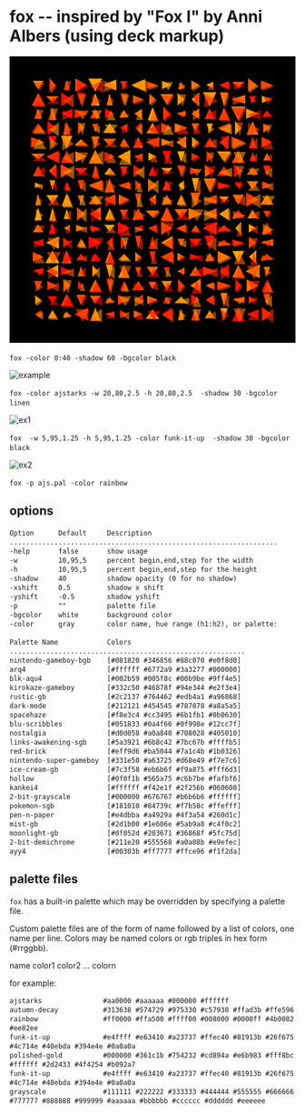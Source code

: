 # fox -- inspired by "Fox I" by Anni Albers (using deck markup)

![hot](hot.png)

```fox -color 0:40 -shadow 60 -bgcolor black```

![example](fox.png)

```fox -color ajstarks -w 20,80,2.5 -h 20,80,2.5  -shadow 30 -bgcolor linen```

![ex1](dense-00001.png)

```fox  -w 5,95,1.25 -h 5,95,1.25 -color funk-it-up  -shadow 30 -bgcolor black```

![ex2](rb-00001.png)

```fox -p ajs.pal -color rainbow```


## options

```
Option      Default     Description
..................................................................
-help       false       show usage
-w          10,95,5     percent begin,end,step for the width
-h          10,95,5     percent begin,end,step for the height
-shadow     40          shadow opacity (0 for no shadow)
-xshift     0.5         shadow x shift
-yshift     -0.5        shadow yshift
-p          ""          palette file
-bgcolor    white       background color
-color      gray        color name, hue range (h1:h2), or palette:

Palette Name            Colors
..........................................................
nintendo-gameboy-bgb	[#081820 #346856 #88c070 #e0f8d0]
arq4                	[#ffffff #6772a9 #3a3277 #000000]
blk-aqu4            	[#002b59 #005f8c #00b9be #9ff4e5]
kirokaze-gameboy    	[#332c50 #46878f #94e344 #e2f3e4]
rustic-gb           	[#2c2137 #764462 #edb4a1 #a96868]
dark-mode           	[#212121 #454545 #787878 #a8a5a5]
spacehaze           	[#f8e3c4 #cc3495 #6b1fb1 #0b0630]
blu-scribbles       	[#051833 #0a4f66 #0f998e #12cc7f]
nostalgia           	[#d0d058 #a0a840 #708028 #405010]
links-awakening-sgb 	[#5a3921 #6b8c42 #7bc67b #ffffb5]
red-brick           	[#eff9d6 #ba5044 #7a1c4b #1b0326]
nintendo-super-gameboy	[#331e50 #a63725 #d68e49 #f7e7c6]
ice-cream-gb        	[#7c3f58 #eb6b6f #f9a875 #fff6d3]
hollow              	[#0f0f1b #565a75 #c6b7be #fafbf6]
kankei4             	[#ffffff #f42e1f #2f256b #060608]
2-bit-grayscale     	[#000000 #676767 #b6b6b6 #ffffff]
pokemon-sgb         	[#181010 #84739c #f7b58c #ffefff]
pen-n-paper         	[#e4dbba #a4929a #4f3a54 #260d1c]
mist-gb             	[#2d1b00 #1e606e #5ab9a8 #c4f0c2]
moonlight-gb        	[#0f052d #203671 #36868f #5fc75d]
2-bit-demichrome    	[#211e20 #555568 #a0a08b #e9efec]
ayy4                	[#00303b #ff7777 #ffce96 #f1f2da]
```
## palette files

```fox``` has a built-in palette which may be overridden by specifying a palette file.

Custom palette files are of the form of name followed by a list of colors, one name per line.
Colors may be named colors or rgb triples in hex form (#rrggbb).

name color1 color2 ... colorn

for example:
```
ajstarks               #aa0000 #aaaaaa #000000 #ffffff 
autumn-decay           #313638 #574729 #975330 #c57938 #ffad3b #ffe596 
rainbow                #ff0000 #ffa500 #ffff00 #008000 #0000ff #4b0082 #ee82ee
funk-it-up             #e4ffff #e63410 #a23737 #ffec40 #81913b #26f675 #4c714e #40ebda #394e4e #0a0a0a 
polished-gold          #000000 #361c1b #754232 #cd894a #e6b983 #fff8bc #ffffff #2d2433 #4f4254 #b092a7
funk-it-up             #e4ffff #e63410 #a23737 #ffec40 #81913b #26f675 #4c714e #40ebda #394e4e #0a0a0a 
grayscale              #111111 #222222 #333333 #444444 #555555 #666666 #777777 #888888 #999999 #aaaaaa #bbbbbb #cccccc #dddddd #eeeeee
```
